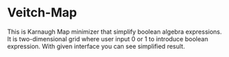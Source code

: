 # Veitch-Map

This is Karnaugh Map minimizer that simplify boolean algebra expressions. It is two-dimensional grid where user input 0 or 1 to introduce boolean expression. With given interface you can see simplified result.

